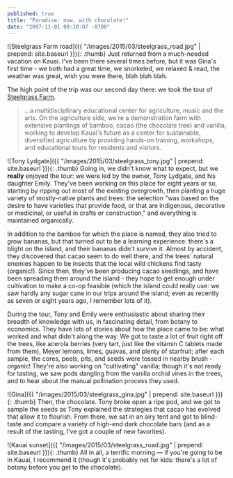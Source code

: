 ```yaml
---
published: true
title: "Paradise: now, with chocolate!"
date: "2007-11-01 09:10:07 -0700"
---
```


![Steelgrass Farm road]({{ "/images/2015/03/steelgrass_road.jpg" | prepend: site.baseurl }}){: .thumb}
Just returned from a much-needed vacation on Kauai. I've been there several
times before, but it was Gina's first time - we both had a great time, we
snorkeled, we relaxed & read, the weather was great, wish you were there, blah
blah blah.<!--more-->

The high point of the trip was our second day there: we took the tour of
<a href="http://steelgrass.org">Steelgrass Farm</a>.

> ...a multidisciplinary educational center for agriculture, music and the arts.
> On the agriculture side, we're a demonstration farm with extensive plantings
> of bamboo, cacao (the chocolate tree) and vanilla, working to develop Kauai's
> future as a center for sustainable, diversified agriculture by providing
> hands-on training, workshops, and educational tours for residents and
> visitors.

![Tony Lydgate]({{ "/images/2015/03/steelgrass_tony.jpg" | prepend: site.baseurl }}){: .thumb}
Going in, we didn't know what to expect, but we **really** enjoyed the tour:
we were led by the owner, Tony Lydgate, and his daughter Emily. They've been
working on this place for eight years or so, starting by ripping out most of
the existing overgrowth, then planting a huge variety of mostly-native plants
and trees: the selection "was based on the desire to have varieties that provide
food, or that are indigenous, decorative or medicinal, or useful in crafts or
construction," and everything is maintained organically.

In addition to the bamboo for which the place is named, they also tried to grow
bananas, but that turned out to be a learning experience: there's a blight on
the island, and their bananas didn't survive it. Almost by accident, they
discovered that cacao seem to do well there, and the trees' natural enemies
happen to be insects that the local wild chickens find tasty (organic!). Since
then, they've been producing cacao seedlings, and have been spreading them
around the island - they hope to get enough under cultivation to make a co-op
feasible (which the island could really use: we saw hardly any sugar cane in
our trips around the island; even as recently as seven or eight years ago, I
remember lots of it).

During the tour, Tony and Emily were enthusiastic about sharing their breadth
of knowledge with us, in fascinating detail, from botany to economics. They
have lots of stories about how the place came to be: what worked and what didn't
along the way. We got to taste a lot of fruit right off the trees, like
acerola berries (very tart, just like the vitamin C tablets made from them),
Meyer lemons, limes, guavas, and plenty of starfruit; after each sample, the
cores, peels, pits, and seeds were tossed in nearby brush - organic! They're
also working on "cultivating" vanilla; though it's not ready for tasting, we
saw pods dangling from the vanilla orchid vines in the trees, and to hear about
the manual pollination process they used.

![Gina]({{ "/images/2015/03/steelgrass_gina.jpg" | prepend: site.baseurl }}){: .thumb}
Then, the chocolate. Tony broke open a ripe pod, and we got to sample the seeds
as Tony explained the strategies that cacao has evolved that allow it to
flourish. From there, we sat in an airy tent and got to blind-taste and compare
a variety of high-end dark chocolate bars (and as a result of the tasting, I've
got a couple of new favorites).

![Kauai sunset]({{ "/images/2015/03/steelgrass_road.jpg" | prepend: site.baseurl }}){: .thumb}
All in all, a terrific morning &mdash; if you're going to be in Kauai, I
recommend it (though it's probably not for kids: there's a lot of botany before
you get to the chocolate).
